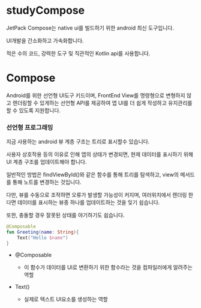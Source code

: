# studyCompose

JetPack Compose는 native ui를 빌드하기 위한 android 최신 도구입니다.

UI개발을 간소화하고 가속화합니다.

적은 수의 코드, 강력한 도구 및 직관적인 Kotlin api를 사용합니다.

# Compose

Android를 위한 선언형 UI도구 키드이며, FrontEnd View를 명령형으로 변형하지 않고 렌더링할 수 있게하는 선언형 API를 제공하여 앱 UI를 더 쉽게 작성하고 유지관리를 할 수 있도록 지원합니다.

### 선언형 프로그래밍

지금 사용하는 android 뷰 계층 구조는 트리로 표시할수 있습니다.

사용자 상호작용 등의 이유로 인해 앱의 상태가 변경되면, 현제 데이터를 표시하기 위해 UI 계층 구조를 업데이트해야 합니다.

일반적인 방법은 findViewById()와 같은 함수를 통해 트리를 탐색하고, view의 메서드를 통해 노트를 변경하는 것입니다.

다만, 뷰를 수동으로 조작하면 오류가 발생할 가능성이 커지며, 여러위치에서 렌더링 한다면 데이터를 표시하는 뷰중 하나를 업데이트하는 것을 잊기 쉽습니다.

또한, 충돌할 경우 잘못된 상태를 야기하기도 쉽습니다.

```kotlin
@Composable
fun Greeting(name: String){
	Text("Hello $name")
}
```

- @Composable
	- 이 함수가 데이터를 UI로 변환하기 위한 함수라는 것을 컴파일러에게 알려주는 역할

- Text()
	- 실제로 텍스트 UI요소를 생성하는 역할